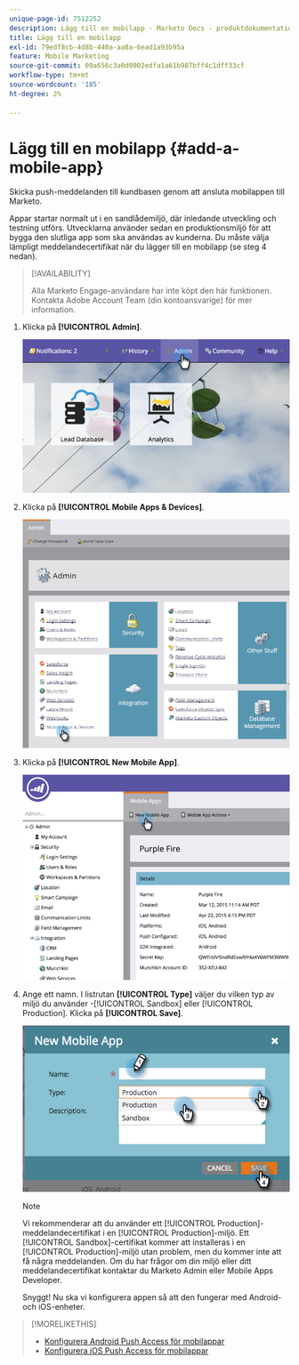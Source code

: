 ```yaml
---
unique-page-id: 7512252
description: Lägg till en mobilapp - Marketo Docs - produktdokumentation
title: Lägg till en mobilapp
exl-id: 79edf8cb-4d8b-440a-aa8a-6ead1a93b95a
feature: Mobile Marketing
source-git-commit: 09a656c3a0d0002edfa1a61b987bff4c1dff33cf
workflow-type: tm+mt
source-wordcount: '185'
ht-degree: 2%

---
```


# Lägg till en mobilapp {#add-a-mobile-app}

Skicka push-meddelanden till kundbasen genom att ansluta mobilappen till Marketo.

Appar startar normalt ut i en sandlådemiljö, där inledande utveckling och testning utförs. Utvecklarna använder sedan en produktionsmiljö för att bygga den slutliga app som ska användas av kunderna. Du måste välja lämpligt meddelandecertifikat när du lägger till en mobilapp (se steg 4 nedan).

>[!AVAILABILITY]
>
>
>Alla Marketo Engage-användare har inte köpt den här funktionen. Kontakta Adobe Account Team (din kontoansvarige) för mer information.

1. Klicka på **[!UICONTROL Admin]**.

   ![](assets/image2015-4-22-16-3a12-3a32.png)

1. Klicka på **[!UICONTROL Mobile Apps & Devices]**.

   ![](assets/image2016-1-12-15-3a42-3a30.png)

1. Klicka på **[!UICONTROL New Mobile App]**.

   ![](assets/image2015-4-22-16-3a17-3a15.png)

1. Ange ett namn. I listrutan **[!UICONTROL Type]** väljer du vilken typ av miljö du använder -[!UICONTROL Sandbox] eller [!UICONTROL Production]. Klicka på **[!UICONTROL Save]**.

   ![](assets/image2015-11-18-15-3a52-3a15.png)

   >[!NOTE]
   >
   >Vi rekommenderar att du använder ett [!UICONTROL Production]-meddelandecertifikat i en [!UICONTROL Production]-miljö. Ett [!UICONTROL Sandbox]-certifikat kommer att installeras i en [!UICONTROL Production]-miljö utan problem, men du kommer inte att få några meddelanden. Om du har frågor om din miljö eller ditt meddelandecertifikat kontaktar du Marketo Admin eller Mobile Apps Developer.

   Snyggt! Nu ska vi konfigurera appen så att den fungerar med Android- och iOS-enheter.

>[!MORELIKETHIS]
>
>* [Konfigurera Android Push Access för mobilappar](/help/marketo/product-docs/mobile-marketing/admin/configure-mobile-app-android-push-access.md)
>* [Konfigurera iOS Push Access för mobilappar](/help/marketo/product-docs/mobile-marketing/admin/configure-mobile-app-ios-push-access.md)
